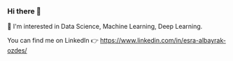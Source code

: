 ### Hi there 👋

:sparkler: I'm interested in Data Science, Machine Learning, Deep Learning.

You can find me on LinkedIn :point_right: https://www.linkedin.com/in/esra-albayrak-ozdes/

<!--
**esratahirovic/esratahirovic** is a ✨ _special_ ✨ repository because its `README.md` (this file) appears on your GitHub profile.

Here are some ideas to get you started:

- 🔭 I’m currently working on ...
- 🌱 I’m currently learning ...
- 👯 I’m looking to collaborate on ...
- 🤔 I’m looking for help with ...
- 💬 Ask me about ...
- 📫 How to reach me: ...
- 😄 Pronouns: ...
- ⚡ Fun fact: ...
-->

